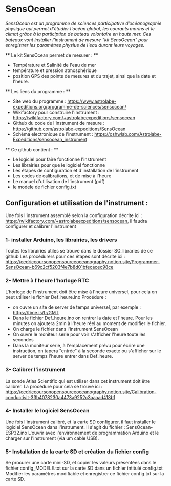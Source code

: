 # SensOcean

_SensOcean est un programme de sciences participative d’océanographie physique qui permet d'étudier l'océan global, les courants marins et le climat grâce à la particiption de bateau volontaire en haute mer. Ces bateaux vont installer l'instrument de mesure "kit SensOcean" pour enregistrer les paramètres physiue de l'eau durant leurs voyages._

** Le kit SensOcean permet de mesurer : **
- Température et Salinité de l'eau de mer
- température et pression atmosphérique
- position GPS des points de mesures et du trajet, ainsi que la date et l'heure.

** Les liens du programme : **
- Site web du programme : https://www.astrolabe-expeditions.org/programme-de-sciences/sensocean/
- Wikifactory pour construire l'instrument : https://wikifactory.com/+astrolabeexpeditions/sensocean
- Github du code de l'instrument de mesure : https://github.com/astrolabe-expeditions/SensOcean﻿
- Schéma electronique de l'instrument : https://oshwlab.com/Astrolabe-Expeditions/sensocean_instrument

** Ce github contient : **
- Le logiciel pour faire fonctionne l'instrument
- Les librairies pour que le logiciel fonctionne
- Les étapes de configuration et d'installation de l'instrument
- Les codes de calibrations, et de mise à l'heure
- Le manuel d'utilisation de l'instrument (pdf)
- le modele de fichier config.txt


## Configuration et utilisation de l'instrument : 
Une fois l'instrument assemblé selon la configuration décrite ici : https://wikifactory.com/+astrolabeexpeditions/sensocean, il faudra configurer et calibrer l'instrument

### 1- installer Arduino, les librairies, les drivers
Toutes les librairies utiles se trouve dans le dossier SO_libraries de ce github
Les procédurers pour ces étapes sont décrite ici : https://cedriccoursonopensourceoceanography.notion.site/Programmer-SensOcean-b69c2cf5203f4e7b8d01bfecacec98ce

### 2- Mettre à l'heure l'horloge RTC
L'horloge de l'instrument doit être mise à l'heure universel, pour cela on peut utiliser le fichier Def_heure.ino
Procédure : 
- on ouvre un site de server de temps universel, par exemple : https://time.is/fr/GMT
- Dans le fichier Def_heure.ino on rentrer la date et l'heure. Pour les minutes on ajoutera 2min à l'heure réel au moment de modifier le fichier. 
- On charge le fichier dans l'instrument SensOcean
- On ouvre le moniteur serie pour voir s'afficher l'heure toute les secondes
- Dans la moniteur serie, à l'emplacement prévu pour écrire une instruction, on tapera "entrée" à la seconde exacte ou s'afficher sur le server de temps l'heure entrer dans Def_heure.

### 3- Calibrer l'instrument
La sonde Atlas Scientific qui est utiliser dans cet instrument doit être calibrer. 
La procédure pour cela se trouve ici : https://cedriccoursonopensourceoceanography.notion.site/Calibration-conductivit-33b4078230a4473a9252c3aaaad418b1

### 4- Installer le logiciel SensOcean
Une fois l'instrument calibré, et la carte SD configurer, il faut installer le logiciel SensOcean dans l'instrument. 
Il s'agit du fichier : SensOcean-ESP32.ino
L'ouvrir avec l'environnement de programmation Arduino et le charger sur l'instrument (via um cable USB).

### 5- Installation de la carte SD et création du fichier config
Se procurer une carte mini-SD, et copier les valeurs présentées dans le fichier config_MODELE.txt sur la carte SD dans un fichier intitulé config.txt
Modifier les paramètres modifiable et enregistrer ce fichier config.txt sur la carte SD. 
